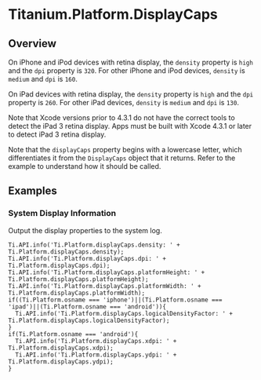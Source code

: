 # Titanium.Platform.DisplayCaps

<TypeHeader/>

## Overview

On iPhone and iPod devices with retina display, the `density` property is `high` and the `dpi`
property is `320`. For other iPhone and iPod devices, `density` is `medium` and `dpi` is `160`.

On iPad devices with retina display, the `density` property is `high` and the `dpi`
property is `260`. For other iPad devices, `density` is `medium` and `dpi` is `130`.

Note that Xcode versions prior to 4.3.1 do not have the correct tools to detect the iPad 3
retina display. Apps must be built with Xcode 4.3.1 or later to detect iPad 3 retina display.

Note that the `displayCaps` property begins with a lowercase letter, which differentiates it
from the `DisplayCaps` object that it returns. Refer to the example to understand how it should
be called.

## Examples

### System Display Information

Output the display properties to the system log.

    Ti.API.info('Ti.Platform.displayCaps.density: ' + Ti.Platform.displayCaps.density);
    Ti.API.info('Ti.Platform.displayCaps.dpi: ' + Ti.Platform.displayCaps.dpi);
    Ti.API.info('Ti.Platform.displayCaps.platformHeight: ' + Ti.Platform.displayCaps.platformHeight);
    Ti.API.info('Ti.Platform.displayCaps.platformWidth: ' + Ti.Platform.displayCaps.platformWidth);
    if((Ti.Platform.osname === 'iphone')||(Ti.Platform.osname === 'ipad')||(Ti.Platform.osname === 'android')){
      Ti.API.info('Ti.Platform.displayCaps.logicalDensityFactor: ' + Ti.Platform.displayCaps.logicalDensityFactor);
    }
    if(Ti.Platform.osname === 'android'){
      Ti.API.info('Ti.Platform.displayCaps.xdpi: ' + Ti.Platform.displayCaps.xdpi);
      Ti.API.info('Ti.Platform.displayCaps.ydpi: ' + Ti.Platform.displayCaps.ydpi);
    }

<ApiDocs/>
